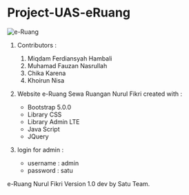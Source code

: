 # Project-UAS-eRuang

![e-Ruang](https://user-images.githubusercontent.com/115140070/213576711-11876ffd-e406-439a-a1d3-597e8eb64170.jpg)

1. Contributors : 
    1. Miqdam Ferdiansyah Hambali 
    2. Muhamad Fauzan Nasrullah 
    3. Chika Karena 
    4. Khoirun Nisa

2. Website e-Ruang Sewa Ruangan Nurul Fikri
created with : 
    - Bootstrap 5.0.0 
    - Library CSS 
    - Library Admin LTE 
    - Java Script 
    - JQuery

3. login for admin :
    - username : admin
    - password : satu

e-Ruang Nurul Fikri Version 1.0 dev by Satu Team.
